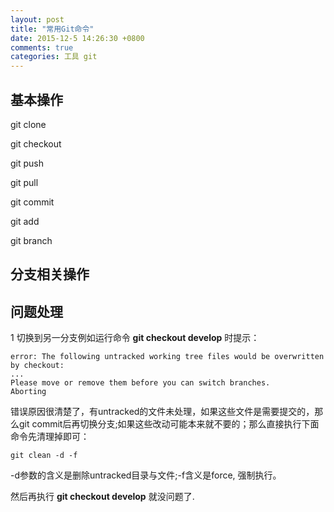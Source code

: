 ```yaml
---
layout: post
title: "常用Git命令"
date: 2015-12-5 14:26:30 +0800
comments: true
categories: 工具 git
---
```


## 基本操作

git clone 

git checkout

git push

git pull

git commit

git add

git branch

## 分支相关操作

## 问题处理

1 切换到另一分支例如运行命令 **git checkout develop** 时提示：

	error: The following untracked working tree files would be overwritten by checkout:
	...
	Please move or remove them before you can switch branches.
	Aborting

错误原因很清楚了，有untracked的文件未处理，如果这些文件是需要提交的，那么git commit后再切换分支;如果这些改动可能本来就不要的；那么直接执行下面命令先清理掉即可：

	git clean -d -f
	
-d参数的含义是删除untracked目录与文件;-f含义是force, 强制执行。

然后再执行 **git checkout develop** 就没问题了.	
